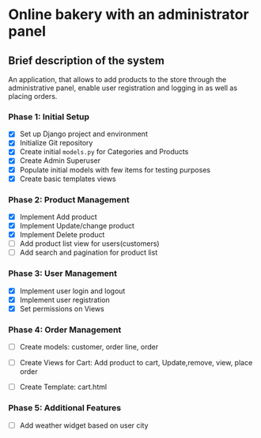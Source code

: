 # Online bakery with an administrator panel 

## Brief description of the system 
An application, that allows to add products to the store through the administrative panel, enable user registration and logging in as well as placing orders.


### Phase 1: Initial Setup
- [x] Set up Django project and environment
- [x] Initialize Git repository
- [x] Create initial `models.py` for Categories and Products
- [x] Create Admin Superuser
- [x] Populate initial models with few items for testing purposes
- [x] Create basic templates views 

### Phase 2: Product Management
- [X] Implement Add product 
- [X] Implement Update/change product 
- [X] Implement Delete product
- [ ] Add product list view for users(customers)
- [ ] Add search and pagination for product list

### Phase 3: User Management

- [X] Implement user login and logout
- [X] Implement user registration
- [X] Set permissions on Views 

### Phase 4: Order Management
- [ ] Create models: customer, order line, order
- [ ] Create Views for Cart: Add product to cart, Update,remove, view, place order
- [ ] Create Template: cart.html


### Phase 5: Additional Features
- [ ] Add weather widget based on user city

